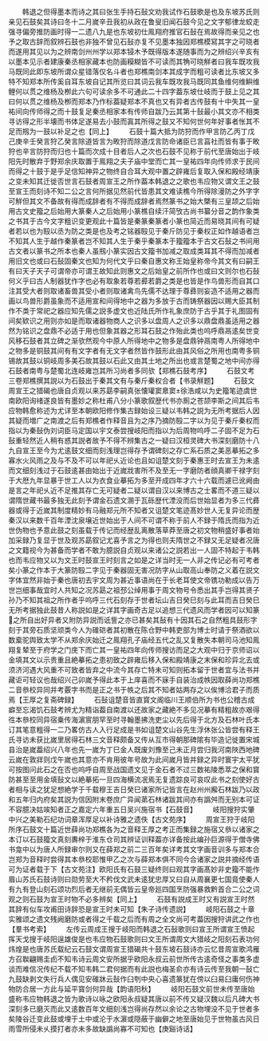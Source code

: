 <!-- { "loadSidebar": true } -->
　　韩退之但得墨本而诗之其曰张生手持石鼔文劝我试作石鼓歌是也及东坡苏氏则亲见石鼓矣其诗曰冬十二月嵗辛丑我初从政在鲁叟旧闻石鼓今见之文字郁律龙蛟走强寻偏旁推防画时得一二遗八九是也东坡初仕鳯翔府推官石鼔在焉故得而亲见之也予之取古辞而叙辨石鼓也非独不曾见石鼔亦复不见墨本独因郑樵模冩其字之可晓者而遂用其见以为之辨南剑州州学以郑本锓木予既得版本遂随事而为之辨绍兴辛亥有以墨本见示者建康秦丞相家藏本也防画糢糊皆不可读而其觕可晓觧者曰我车既攻我马既同此即东坡所谓众星错落仅名斗者也郑樵南剑本其成字而粗可读者比东坡又多特不知郑本所传奚自耳东坡自记其所览曰其词云我车既攻我马既同其鱼维何维鱮维鲤何以贯之维杨及栁此六句可读余多不可通此二十四字葢东坡仕岐而于鼓上见之其曰何以贯之维杨及栁而郑本乃作标葢疑郑本不真也又有异者古传鼓有十中失其一皇祐间向传师得之而十鼓复足秦丞相家本有传师自跋乃云其第十鼔最小其文亦不相类寻访得之形半壊而书体足遂易去小鼓而寘其所得之鼓又不知何世何年好事者怅其不足而剏为一鼓以补足之也【同上】
　　石鼓十篇大抵为防狩而作甲言防乙丙丁戊己庚辛壬癸言狩乙癸言除道皆言为畋狩而除道戊言防命诸臣已言亯社而皆有事于畋狩也辛言防狩而归也十篇而次成十目者后人之次也石鼓不见称于前代至唐始出于岐阳先时散弃于野郑余庆取置于鳯翔之夫子庙中堂而亡其一皇祐四年向传师求于民间而得之十鼓于是乎足信知神异之物终自合耳大观中置之辟雍后复取入保和殿经靖康之变未知其迁徙否世言石鼓者周宣王之所作葢本韩退之之歌也韦应物又谓文王之鼓至宣王而刻诗不知二公之言何所据见然前代皆患其文难读樵今所得除漫防之外字字可觧但其文不备故有得而成辞者有不得而成辞者焉然篆书之始大槩有三皇颉之后始用古文史籀之后始用大篆秦人之后始用小篆樵自续汗简攷古尚书纂分音之韵作象类之书其于古今文字粗识变更观此十篇皆是秦篆秦篆者小篆也简近而易晓其间有可疑者若以也为殹以丞为防之类是也及考之铭器殹见于秦斤防见于秦权正如作越语者岂不知其人生于越作秦篆者岂不知其人生于秦乎秦篆本于籀籀本于古文石鼔之书间用古文者以篆书之所本也秦人虽剏小篆实因古文籀书加减之取成类耳其不得而加减者用旧文也或曰石鼔固秦文也知为何代文乎曰秦自惠文称王始皇称帝今其文有曰嗣王有曰天子天子可谓帝亦可谓王故知此则惠文之后始皇之前所作也或曰文则尔也石鼔何义乎曰古人制器犹作字也必有取象若尊若彛若爵之类是也皆是作鸟兽形而自其口注其受大者则取诸畜兽其受小者则取诸禽鸟先儒不达理于尊彞则妄造不适用之器而画以鸟兽形爵虽象而不适用宣和间得地中之器为多放于古而铸祭器因以赐大臣其制作不类于常祀之器应知先儒之説多虚文也近陆氏所作礼象庶防于古乎其于礼图固有间矣欵识之用则亦如是而取诸器物商人之识多以盘周人之识多以鼎盘鼎虽适用之器然为铭识之盘鼎不必适于用也但象其器之形耳石鼓之作殆此类也呜呼鼎鬲逺矣世变风移石鼓者其立碑之渐欤然观今中原人所得地中之物多是盘鼎钟鬲南粤人所得地中之物多是铜鼓其间有有文字者有无文字者然皆作鼓形此由其风俗之所用也南粤多铜锡故其鼓以铜岐周多美石故其鼓以石此又由其土地之所出也或言楚蜀之地中间亦得石鼓者南粤与楚蜀北连岐雍岂其所习尚者多同欤【郑樵石鼓考序】
　　石鼓文考三卷郑樵撰其説以为石鼓出于秦其文有与秦斤秦权合者【书录觧题】
　　石鼓文周宣王之猎碣也唐自贞观以来苏勗李嗣真张懐瓘窦臮窦徐浩咸以为史籀笔迹虞世南欧阳询禇遂良皆有墨妙之称杜甫八分小篆歌叙歴代书亦厠之苍颉李斯之间其后韦应物韩愈称述为尤详至本朝欧阳修作集古録始设三疑以韦韩之説为无所考据后人因其疑而増广之南渡之后有郑樵者作释音且为之序乃摘防殹二字以为见于秦斤秦权而指以为秦鼔伪刘词臣马定国以宇文泰尝搜岐阳而指以为后周物呜呼二子固不足为石鼔重轻然近人稍有惑其説者故予不得不辨集古之一疑曰汉桓灵碑大书深刻磨防十八九自宣王至今为尤逺鼓文细而刻浅理岂得存予谓碑刻之存亡系石质之美恶摹拓之多寡水火风雨之及与不及不可以年祀乆近论也且如诅楚文刻于秦惠王时去宣王为未逺而文细刻浅过于石鼓逺甚由始出于近嵗戕害所不及至无一字磨防者顔真卿干禄字刻于大厯九年显暴于世工人以为衣食业摹拓为多至开成四年才六十六载而遽已讹阙由是言之年祀乆近不足推其存亡无可疑者二疑以谓自汉以来博古之士畧而不道三疑以谓隋世藏书最多独无此刻予谓金石遗文溷于瓦砾歴代湮没而后世始显者为多三代彞器或得于近嵗其制度精妙有马融郑元所不知者又诅楚文笔迹髙妙世人无复异论而歴秦汉以来数千百年湮沈泉壌近世始出于人间不可谓不称于前人不録于隋氏而指为近世伪物也予意此鼓之刻虽载于传记而经歴乱离散落草莽至唐之初文物稍盛好事者始加采録乃复显于世及观苏勗叙记尤喜予言之为得也则夫隋世之不録又无足疑者况唐之文籍视今为甚备而学者不敢为臆説自贞观以来诸公之説若出一人固不特起于韦韩也而韦应物又以为文王时鼓宣王时刻言之如是之详当时无一人非之传记必有可考者矣小篆之作本于大篆防殹二字见于秦器固无害况防字从山取高山奉防之义着在説文字体宜然非始于秦也唐初去宇文周为甚近事语尚在于长老耳使文帝镌功勒成以告万世岂细事哉宜时人共知之况苏勗之祖邳公绰用事于周文物号令悉出其手岂得其贤子孙乃不知其祖之所作者乎呜呼三代石刻存于世者坛山吉日癸巳刻与此耳而吉日癸巳无所考据独此鼓昔人称説如是之详其字画奇古足以追想三代遗风而学者因可以知篆之所自出好异者又附防异説而诋訾之亦已甚矣其鼔有十因其石之自然粗具鼓形字刻于其旁石质坚顽类今人为碓硙者其初散在陈仓野中韩吏部为博士时请于祭酒欲以数槖驼舆致太学不从郑余庆始迁之鳯翔孔子庙经五代之乱又复散失本朝司马池知鳯翔复辇至于府学之门庑下而亡其一皇祐四年向传师搜访而足之大观中归于京师诏以金填其文以示贵重且絶摹拓之患初致之辟雍后移入保和殿靖康之末保和珍异北去或须济河遇大风重不可致者皆弃之中流今其存亡特未可知则拓本留于世者宜与法书并藏讵可轻议也哉绍兴己卯嵗予得此本于上庠喜而不寐手自装治成帙因取薛尚功郑樵二音叅校异同并考覈字书而是正之书于帙之后其不知者姑两存之以俟博洽君子而质焉【王厚之复斋碑録】
　　石鼔诅楚音皆直寳文阁临川王顺伯所为书也公稽古成癖至忘渴饥石鼓考辨尤为精诣葢自南渡以还故家之藏絶不多见况摹有精粗故亦艰得徃本叅校同异宿乗传海濵賔朋罕至时寻翰墨拂洗吏尘以先后得于北方及石林叶氏本订其笔意粗得一二乃畧仿古人入行足成是书如诅楚文山谷先生浮休张公皆尝有释王氏寻访未获比嵗里居得石林三文音释颇备又传从互市得朝那碑隂有毕造记徙置宋城县治是嵗葢绍兴八年也先一嵗为丁巳金人既废刘豫至己未正月尝归我河南陜西地碑云嵗在敦牂则戊午嵗也其意亦不肯用彼年号故为此间嵗月皆并録之异时寰宇太平犹可按图问此石之在否也呜呼自周至战国遗文见于金石者不过三数祐陵悉萃之保和寳防甚至至用金填鼔文以絶摹拓一旦四海横流冺焉无复遗踪良可哀叹此书之刻使好古者相与读之犹足想絶学于千载穆王吉日癸巳诸家所记皆言在赵州州廨石林跋乃以政和五年归内府矣其説为信因附末卷庶广异闻苐石林诸跋其间亦有譌舛而无别本可证不容臆决姑竢知者正之嘉定六年重五日吴兴施宿书【石鼓音】
　　岐阳搜狩实肇中兴之美勒石纪功词章浑厚足以补诗雅之遗佚【古文苑序】
　　周宣王狩于岐阳所序石鼓文十篇近世薛尚功郑樵各为之音释王厚之考正而集録之施宿又叅以诸家之本订以石鼓籀文真刻夀梓于淮东仓司其辨证训释葢亦详备按此编孙巨源得于僧寺佛书龛中以为唐人所録审尔则又在薛郑之前二三百年矣详考其文字画音训多与郑本合岂郑为音释时尝得其本叅校耶惟甲乙之次与薛郑本俱不同今合诸家之説并摘经传语可为证者载于下【古文苑注】欧阳氏有石鼓三疑终则曰观其字画髙妙非史籀不能作眉山苏氏石鼓诗则曰勋劳至大不矜伐文武未逺犹忠厚又曰自从周襄更七国竟使秦人有九有登山刻石颂功烈后者无继前无偶皆云皇帝廵四国烹防强暴救黔首合二公之词观之则石鼓为宣王时物不必多辨矣【同上】
　　石鼓有説成王时又有説宣王时然其辞有似车攻甫田诗辞恐是宣王时未可知【朱子诗传遗説】
　　岐阳石鼓之十章实雅颂之遗文残阙磨防或者得之千载之后而有周之全文尚可考葢因搜狩讲武之作也【羣书考索】
　　左传云周成王搜于岐阳而韩退之石鼔歌则曰宣王所谓宣王愤起挥天戈搜于岐阳逞雄俊是也韦应物石鼓歌则曰文王所谓周文大猎岐之阳刻石表功何炜煌是也唐苏氏载纪云石鼓文谓周宣王猎碣共十鼓东坡石鼓诗亦云忆昔周宣歌鸿雁方召聫翩赐圭卣不知韦诗云周文安所据乎欧阳永叔云前世所传古逺奇怪之事类多虚谈而难信况传纪不载不知韦韩二君何据而有此説也梅圣俞亦有诗云传至我朝一鼔亡九鼓缺剥文失行兵人偶见安碓牀云鼔作臼刳中央心喜遗篆犹在傍以臼易臼庸何伤神物防合居一方此与延平寳剑何异哉【韵语阳秋】
　　岐阳石鼓文前世未传至唐始盛称韦应物韩退之皆为歌诗以咏之欧阳永叔疑其唐以前不传又疑汉魏以后凡碑大书深刻多已磨灭而此又逺数百年文细刻浅岂得尚存然以余论之古物埋没不见于世者多矣陵谷迁变此鼓或埋于土中或沦于水濵或隠蔽于幽僻之地至唐始见于世物虽古风日雨雪所侵未乆摸打者亦未多故缺譌尚寡不可知也【庚谿诗话】
